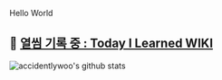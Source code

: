 Hello World

## :green_book: [열씸 기록 중 : Today I Learned WIKI](https://github.com/accidentlywoo/TIL)


![accidentlywoo's github stats](https://github-readme-stats.vercel.app/api?username=accidentlywoo&show_icons=true&theme=merko)
